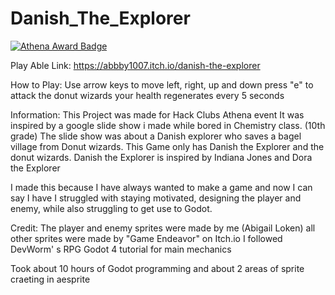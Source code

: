 # Danish_The_Explorer
[![Athena Award Badge](https://img.shields.io/endpoint?url=https%3A%2F%2Faward.athena.hackclub.com%2Fapi%2Fbadge)](https://award.athena.hackclub.com?utm_source=readme)

Play Able Link: https://abbby1007.itch.io/danish-the-explorer

How to Play:
Use arrow keys to move left, right, up and down
press "e" to attack the donut wizards
your health regenerates every 5 seconds

Information:
This Project was made for Hack Clubs Athena event
It was inspired by a google slide show i made while bored in Chemistry class. (10th grade)
The slide show was about a Danish explorer who saves a bagel village from Donut wizards.
This Game only has Danish the Explorer and the donut wizards.
Danish the Explorer is inspired by Indiana Jones and Dora the Explorer

I made this because I have always wanted to make a game and now I can say I have
I struggled with staying motivated, designing the player and enemy, while also struggling to get use to Godot.

Credit:
The player and enemy sprites were made by me (Abigail Loken)
all other sprites were made by "Game Endeavor" on Itch.io
I followed DevWorm' s RPG Godot 4 tutorial for main mechanics

Took about 10 hours of Godot programming and about 2 areas of sprite craeting in aesprite

